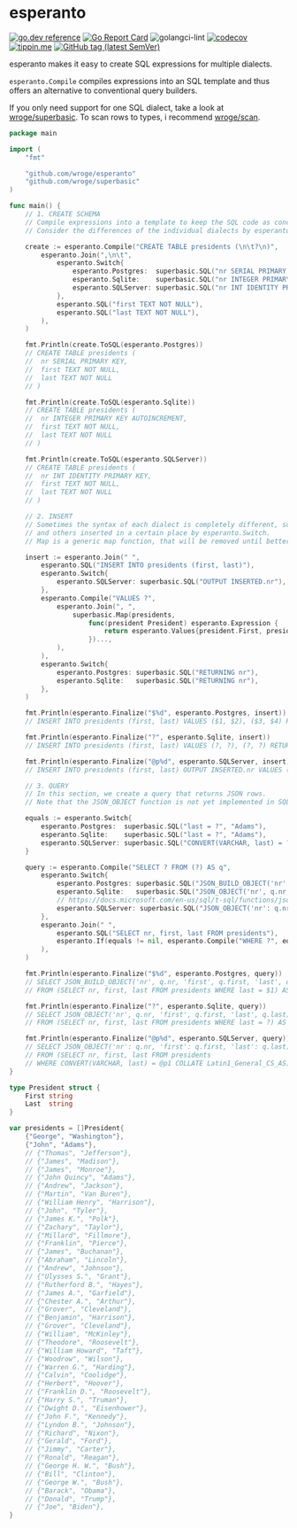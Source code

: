 # esperanto

[![go.dev reference](https://img.shields.io/badge/go.dev-reference-007d9c?logo=go&logoColor=white)](https://pkg.go.dev/github.com/wroge/esperanto)
[![Go Report Card](https://goreportcard.com/badge/github.com/wroge/esperanto)](https://goreportcard.com/report/github.com/wroge/esperanto)
![golangci-lint](https://github.com/wroge/esperanto/workflows/golangci-lint/badge.svg)
[![codecov](https://codecov.io/gh/wroge/esperanto/branch/main/graph/badge.svg?token=D2r0ktepvb)](https://codecov.io/gh/wroge/esperanto)
[![tippin.me](https://badgen.net/badge/%E2%9A%A1%EF%B8%8Ftippin.me/@_wroge/F0918E)](https://tippin.me/@_wroge)
[![GitHub tag (latest SemVer)](https://img.shields.io/github/tag/wroge/esperanto.svg?style=social)](https://github.com/wroge/esperanto/tags)

esperanto makes it easy to create SQL expressions for multiple dialects. 

```esperanto.Compile``` compiles expressions into an SQL template and thus offers an alternative to conventional query builders.

If you only need support for one SQL dialect, take a look at [wroge/superbasic](https://github.com/wroge/superbasic). To scan rows to types, i recommend [wroge/scan](https://github.com/wroge/scan).

```go
package main

import (
	"fmt"

	"github.com/wroge/esperanto"
	"github.com/wroge/superbasic"
)

func main() {
	// 1. CREATE SCHEMA
	// Compile expressions into a template to keep the SQL code as concise as possible.
	// Consider the differences of the individual dialects by esperanto.Switch.

	create := esperanto.Compile("CREATE TABLE presidents (\n\t?\n)",
		esperanto.Join(",\n\t",
			esperanto.Switch{
				esperanto.Postgres:  superbasic.SQL("nr SERIAL PRIMARY KEY"),
				esperanto.Sqlite:    superbasic.SQL("nr INTEGER PRIMARY KEY AUTOINCREMENT"),
				esperanto.SQLServer: superbasic.SQL("nr INT IDENTITY PRIMARY KEY"),
			},
			esperanto.SQL("first TEXT NOT NULL"),
			esperanto.SQL("last TEXT NOT NULL"),
		),
	)

	fmt.Println(create.ToSQL(esperanto.Postgres))
	// CREATE TABLE presidents (
	//	nr SERIAL PRIMARY KEY,
	//	first TEXT NOT NULL,
	//	last TEXT NOT NULL
	// )

	fmt.Println(create.ToSQL(esperanto.Sqlite))
	// CREATE TABLE presidents (
	//	nr INTEGER PRIMARY KEY AUTOINCREMENT,
	//	first TEXT NOT NULL,
	//	last TEXT NOT NULL
	// )

	fmt.Println(create.ToSQL(esperanto.SQLServer))
	// CREATE TABLE presidents (
	//	nr INT IDENTITY PRIMARY KEY,
	//	first TEXT NOT NULL,
	//	last TEXT NOT NULL
	// )

	// 2. INSERT
	// Sometimes the syntax of each dialect is completely different, so some parts have to be skipped
	// and others inserted in a certain place by esperanto.Switch.
	// Map is a generic map function, that will be removed until better alternatives are available.

	insert := esperanto.Join(" ",
		esperanto.SQL("INSERT INTO presidents (first, last)"),
		esperanto.Switch{
			esperanto.SQLServer: superbasic.SQL("OUTPUT INSERTED.nr"),
		},
		esperanto.Compile("VALUES ?",
			esperanto.Join(", ",
				superbasic.Map(presidents,
					func(president President) esperanto.Expression {
						return esperanto.Values{president.First, president.Last}
					})...,
			),
		),
		esperanto.Switch{
			esperanto.Postgres: superbasic.SQL("RETURNING nr"),
			esperanto.Sqlite:   superbasic.SQL("RETURNING nr"),
		},
	)

	fmt.Println(esperanto.Finalize("$%d", esperanto.Postgres, insert))
	// INSERT INTO presidents (first, last) VALUES ($1, $2), ($3, $4) RETURNING nr [George Washington John Adams]

	fmt.Println(esperanto.Finalize("?", esperanto.Sqlite, insert))
	// INSERT INTO presidents (first, last) VALUES (?, ?), (?, ?) RETURNING nr [George Washington John Adams]

	fmt.Println(esperanto.Finalize("@p%d", esperanto.SQLServer, insert))
	// INSERT INTO presidents (first, last) OUTPUT INSERTED.nr VALUES (@p1, @p2), (@p3, @p4) [George Washington John Adams]

	// 3. QUERY
	// In this section, we create a query that returns JSON rows.
	// Note that the JSON_OBJECT function is not yet implemented in SQL Server 2019.

	equals := esperanto.Switch{
		esperanto.Postgres:  superbasic.SQL("last = ?", "Adams"),
		esperanto.Sqlite:    superbasic.SQL("last = ?", "Adams"),
		esperanto.SQLServer: superbasic.SQL("CONVERT(VARCHAR, last) = ? COLLATE Latin1_General_CS_AS", "Adams"),
	}

	query := esperanto.Compile("SELECT ? FROM (?) AS q",
		esperanto.Switch{
			esperanto.Postgres: superbasic.SQL("JSON_BUILD_OBJECT('nr', q.nr, 'first', q.first, 'last', q.last) AS result"),
			esperanto.Sqlite:   superbasic.SQL("JSON_OBJECT('nr', q.nr, 'first', q.first, 'last', q.last) AS result"),
			// https://docs.microsoft.com/en-us/sql/t-sql/functions/json-object-transact-sql
			esperanto.SQLServer: superbasic.SQL("JSON_OBJECT('nr': q.nr, 'first': q.first, 'last': q.last) AS result"),
		},
		esperanto.Join(" ",
			esperanto.SQL("SELECT nr, first, last FROM presidents"),
			esperanto.If(equals != nil, esperanto.Compile("WHERE ?", equals)),
		),
	)

	fmt.Println(esperanto.Finalize("$%d", esperanto.Postgres, query))
	// SELECT JSON_BUILD_OBJECT('nr', q.nr, 'first', q.first, 'last', q.last) AS result
	// FROM (SELECT nr, first, last FROM presidents WHERE last = $1) AS q [Adams]

	fmt.Println(esperanto.Finalize("?", esperanto.Sqlite, query))
	// SELECT JSON_OBJECT('nr', q.nr, 'first', q.first, 'last', q.last) AS result
	// FROM (SELECT nr, first, last FROM presidents WHERE last = ?) AS q [Adams]

	fmt.Println(esperanto.Finalize("@p%d", esperanto.SQLServer, query))
	// SELECT JSON_OBJECT('nr': q.nr, 'first': q.first, 'last': q.last) AS result
	// FROM (SELECT nr, first, last FROM presidents
	// WHERE CONVERT(VARCHAR, last) = @p1 COLLATE Latin1_General_CS_AS) AS q [Adams]
}

type President struct {
	First string
	Last  string
}

var presidents = []President{
	{"George", "Washington"},
	{"John", "Adams"},
	// {"Thomas", "Jefferson"},
	// {"James", "Madison"},
	// {"James", "Monroe"},
	// {"John Quincy", "Adams"},
	// {"Andrew", "Jackson"},
	// {"Martin", "Van Buren"},
	// {"William Henry", "Harrison"},
	// {"John", "Tyler"},
	// {"James K.", "Polk"},
	// {"Zachary", "Taylor"},
	// {"Millard", "Fillmore"},
	// {"Franklin", "Pierce"},
	// {"James", "Buchanan"},
	// {"Abraham", "Lincoln"},
	// {"Andrew", "Johnson"},
	// {"Ulysses S.", "Grant"},
	// {"Rutherford B.", "Hayes"},
	// {"James A.", "Garfield"},
	// {"Chester A.", "Arthur"},
	// {"Grover", "Cleveland"},
	// {"Benjamin", "Harrison"},
	// {"Grover", "Cleveland"},
	// {"William", "McKinley"},
	// {"Theodore", "Roosevelt"},
	// {"William Howard", "Taft"},
	// {"Woodrow", "Wilson"},
	// {"Warren G.", "Harding"},
	// {"Calvin", "Coolidge"},
	// {"Herbert", "Hoover"},
	// {"Franklin D.", "Roosevelt"},
	// {"Harry S.", "Truman"},
	// {"Dwight D.", "Eisenhower"},
	// {"John F.", "Kennedy"},
	// {"Lyndon B.", "Johnson"},
	// {"Richard", "Nixon"},
	// {"Gerald", "Ford"},
	// {"Jimmy", "Carter"},
	// {"Ronald", "Reagan"},
	// {"George H. W.", "Bush"},
	// {"Bill", "Clinton"},
	// {"George W.", "Bush"},
	// {"Barack", "Obama"},
	// {"Donald", "Trump"},
	// {"Joe", "Biden"},
}
```
